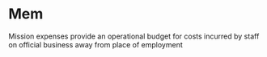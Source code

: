 # Mem
Mission expenses provide an operational budget for costs incurred by staff on official business away from place of employment
